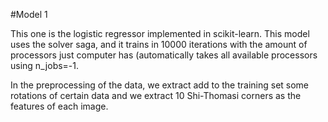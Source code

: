 #Model 1

This one is the logistic regressor implemented in scikit-learn. This model uses the solver saga, and it trains in 10000 iterations with the amount of processors just computer has (automatically takes all available processors using n_jobs=-1.

In the preprocessing of the data, we extract add to the training set some rotations of certain data and we extract 10 Shi-Thomasi corners as the features of each image.